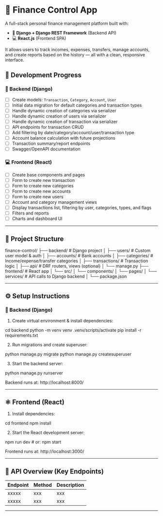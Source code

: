 # 💸 Finance Control App

A full-stack personal finance management platform built with:

- 🧠 **Django + Django REST Framework** (Backend API)
- 💻 **React.js** (Frontend SPA)

It allows users to track incomes, expenses, transfers, manage accounts, and create reports based on the history — all with a clean, responsive interface.


## 🚧 Development Progress

### 🧠 Backend (Django)
- [ ] Create models: `Transaction`, `Category`, `Account`, `User`
- [ ] Initial data migration for default categories and transaction types
- [ ] Handle dynamic creation of categories via serializer
- [ ] Handle dynamic creation of users via serializer
- [ ] Handle dynamic creation of transaction via serializer
- [ ] API endpoints for transaction CRUD
- [ ] Add filtering by date/category/account/user/transaction type
- [ ] Account balance calculation with future projections
- [ ] Transaction summary/report endpoints
- [ ] Swagger/OpenAPI documentation

### 💻 Frontend (React)
- [ ] Create base components and pages
- [ ] Form to create new transaction
- [ ] Form to create new categories
- [ ] Form to create new accounts
- [ ] Form to create new users
- [ ] Account and category management views
- [ ] Display transactions list, filtering by user, categories, types, and flags
- [ ] Filters and reports
- [ ] Charts and dashboard UI
---

## 🧱 Project Structure
finance-control/
├── backend/ # Django project
│ ├── users/ # Custom user model & auth
│ ├── accounts/ # Bank accounts
│ ├── categories/ # Income/expense/transfer categories
│ ├── transactions/ # Transaction logic
│ ├── api/ # DRF routers, views (optional)
│ └── manage.py
├── frontend/ # React app
│ └── src/
│ └── components/
│ └── pages/
│ └── services/ # API calls to Django backend
│ └── package.json

---

## ⚙️ Setup Instructions

### 🐍 Backend (Django)

1. Create virtual environment & install dependencies:

cd backend
python -m venv venv
.venv/scripts/activate
pip install -r requirements.txt

2. Run migrations and create superuser:

python manage.py migrate
python manage.py createsuperuser


3. Start the backend server:

python manage.py runserver

Backend runs at: http://localhost:8000/

---

## ⚛️ Frontend (React)

1. Install dependencies:

cd frontend
npm install

2. Start the React development server:

npm run dev  # or: npm start

Frontend runs at: http://localhost:3000/

---

## 🔄 API Overview (Key Endpoints)

| Endpoint             | Method   | Description                  |
| -------------------- | -------- | ---------------------------- |
| xxxxx | xxx | xxx |
| xxxxx | xxx | xxx |

---
